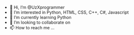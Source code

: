 - 👋 Hi, I’m @UzXprogrammer
- 👀 I’m interested in Python, HTML, CSS, C++, C#, Javascript
- 🌱 I’m currently learning Python
- 💞️ I’m looking to collaborate on 
- 📫 How to reach me ...

<!---
UzXprogrammer/UzXprogrammer is a ✨ special ✨ repository because its `README.md` (this file) appears on your GitHub profile.
You can click the Preview link to take a look at your changes.
--->
